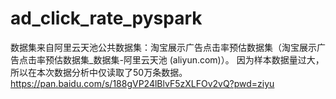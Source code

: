# ad_click_rate_pyspark
数据集来自阿里云天池公共数据集：淘宝展示广告点击率预估数据集（淘宝展示广告点击率预估数据集_数据集-阿里云天池 (aliyun.com)）。
因为样本数据量过大，所以在本次数据分析中仅读取了50万条数据。
https://pan.baidu.com/s/188gVP24lBlvF5zXLFOv2vQ?pwd=ziyu

